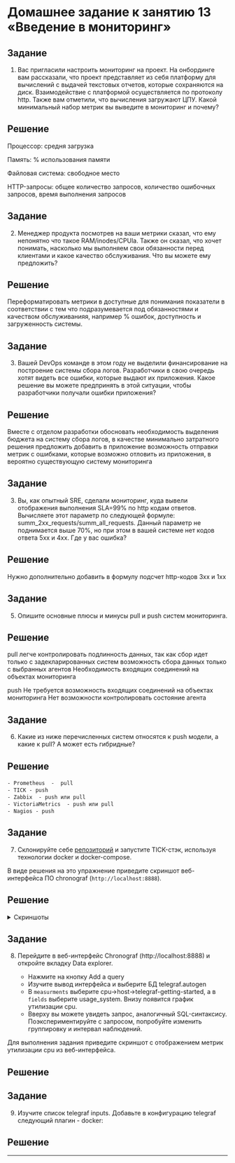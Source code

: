 # Домашнее задание к занятию 13 «Введение в мониторинг»

## Задание
1. Вас пригласили настроить мониторинг на проект. На онбординге вам рассказали, что проект представляет из себя 
платформу для вычислений с выдачей текстовых отчетов, которые сохраняются на диск. Взаимодействие с платформой 
осуществляется по протоколу http. Также вам отметили, что вычисления загружают ЦПУ. Какой минимальный набор метрик вы
выведите в мониторинг и почему?

## Решение
Процессор: средня загрузка

Память: % использования памяти

Файловая система: свободное место

HTTP-запросы: общее количество запросов, количество ошибочных запросов, время выполнения запросов


## Задание
2. Менеджер продукта посмотрев на ваши метрики сказал, что ему непонятно что такое RAM/inodes/CPUla. Также он сказал, 
что хочет понимать, насколько мы выполняем свои обязанности перед клиентами и какое качество обслуживания. Что вы 
можете ему предложить?

## Решение

Переформатировать метрики в доступные для понимания показатели в соответствии с тем что подразумевается под обязанностями и качеством обслуживанияя, например % ошибок, доступность и загруженность системы.  


## Задание
3. Вашей DevOps команде в этом году не выделили финансирование на построение системы сбора логов. Разработчики в свою 
очередь хотят видеть все ошибки, которые выдают их приложения. Какое решение вы можете предпринять в этой ситуации, 
чтобы разработчики получали ошибки приложения?

## Решение

Вместе с отделом разработки обосновать необходимость выделения бюджета на систему сбора логов, в качестве минимально затратного решения предложить добавить в приложение возможность отправки метрик с ошибками, которые возможно отловить из приложения, в вероятно существующую систему мониторинга


## Задание
3. Вы, как опытный SRE, сделали мониторинг, куда вывели отображения выполнения SLA=99% по http кодам ответов. 
Вычисляете этот параметр по следующей формуле: summ_2xx_requests/summ_all_requests. Данный параметр не поднимается выше 
70%, но при этом в вашей системе нет кодов ответа 5xx и 4xx. Где у вас ошибка?

## Решение

Нужно дополнительно добавить в формулу подсчет http-кодов 3хх и 1хх

## Задание
5. Опишите основные плюсы и минусы pull и push систем мониторинга.

## Решение

pull
легче контролировать подлинность данных, так как сбор идет только с задекларированных систем
возможность сбора данных только с выбранных агентов
Необходимость входящих соединений на объектах мониторинга

push
Не требуется возможность входящих соединений на объектах мониторинга
Нет возможности контролировать состояние агента

## Задание
6. Какие из ниже перечисленных систем относятся к push модели, а какие к pull? А может есть гибридные?

## Решение
    - Prometheus  -  pull
    - TICK - push
    - Zabbix  - push или pull
    - VictoriaMetrics  - push или pull
    - Nagios - push

## Задание
7. Склонируйте себе [репозиторий](https://github.com/influxdata/sandbox/tree/master) и запустите TICK-стэк, 
используя технологии docker и docker-compose.

В виде решения на это упражнение приведите скриншот веб-интерфейса ПО chronograf (`http://localhost:8888`). 

## Решение

<details>
 <summary>Скриншоты</summary>

![img.png](img.png)

</details>


## Задание
8. Перейдите в веб-интерфейс Chronograf (http://localhost:8888) и откройте вкладку Data explorer.
        
    - Нажмите на кнопку Add a query
    - Изучите вывод интерфейса и выберите БД telegraf.autogen
    - В `measurments` выберите cpu->host->telegraf-getting-started, а в `fields` выберите usage_system. Внизу появится график утилизации cpu.
    - Вверху вы можете увидеть запрос, аналогичный SQL-синтаксису. Поэкспериментируйте с запросом, попробуйте изменить группировку и интервал наблюдений.

Для выполнения задания приведите скриншот с отображением метрик утилизации cpu из веб-интерфейса.

## Решение

## Задание
9. Изучите список telegraf inputs. Добавьте в конфигурацию telegraf следующий плагин - docker:


## Решение

---
